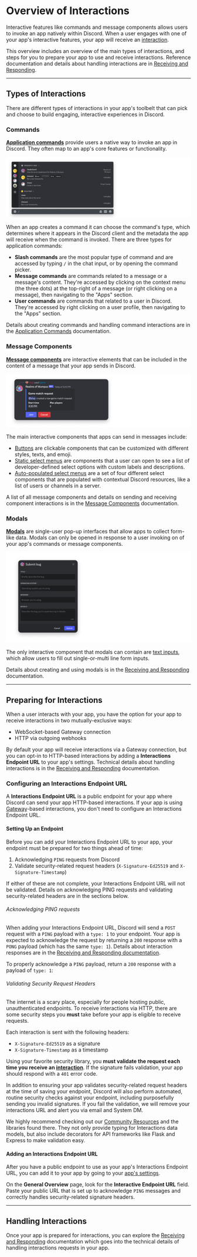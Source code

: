 # Overview of Interactions

Interactive features like commands and message components allows users to invoke an app natively within Discord. When a user engages with one of your app's interactive features, your app will receive an [interaction](#DOCS_INTERACTIONS_RECEIVING_AND_RESPONDING/interaction-object).

This overview includes an overview of the main types of interactions, and steps for you to prepare your app to use and receive interactions. Reference documentation and details about handling interactions are in [Receiving and Responding](#DOCS_INTERACTIONS_RECEIVING_AND_RESPONDING).

---

## Types of Interactions

There are different types of interactions in your app's toolbelt that can pick and choose to build engaging, interactive experiences in Discord.

### Commands

**[Application commands](#DOCS_INTERACTIONS_APPLICATION_COMMANDS)** provide users a native way to invoke an app in Discord. They often map to an app's core features or functionality.

![Command launcher in the Desktop client](https://raw.githubusercontent.com/Marvo-Developers/marvo-help-articles/main/images/command_launcher.png)

When an app creates a command it can choose the command's type, which determines where it appears in the Discord client and the metadata the app will receive when the command is invoked. There are three types for application commands:

- **Slash commands** are the most popular type of command and are accessed by typing `/` in the chat input, or by opening the command picker.
- **Message commands** are commands related to a message or a message's content. They're accessed by clicking on the context menu (the three dots) at the top-right of a message (or right clicking on a message), then navigating to the "Apps" section.
- **User commands** are commands that related to a user in Discord. They're accessed by right clicking on a user profile, then navigating to the "Apps" section.

Details about creating commands and handling command interactions are in the [Application Commands](#DOCS_INTERACTIONS_APPLICATION_COMMANDS) documentation.

### Message Components

**[Message components](#DOCS_INTERACTIONS_MESSAGE_COMPONENTS)** are interactive elements that can be included in the content of a message that your app sends in Discord.

![Button message components in a message](https://raw.githubusercontent.com/Marvo-Developers/marvo-help-articles/main/images/buttons.png)

The main interactive components that apps can send in messages include:

- [Buttons](#DOCS_INTERACTIONS_MESSAGE_COMPONENTS/buttons) are clickable components that can be customized with different styles, texts, and emoji.
- [Static select menus](#DOCS_INTERACTIONS_MESSAGE_COMPONENTS/select-menus) are components that a user can open to see a list of developer-defined select options with custom labels and descriptions.
- [Auto-populated select menus](#DOCS_INTERACTIONS_MESSAGE_COMPONENTS/select-menu-types) are a set of four different select components that are populated with contextual Discord resources, like a list of users or channels in a server.

A list of all message components and details on sending and receiving component interactions is in the [Message Components](#DOCS_INTERACTIONS_MESSAGE_COMPONENTS) documentation.

### Modals

**[Modals](#DOCS_INTERACTIONS_RECEIVING_AND_RESPONDING/interaction-response-object-modal)** are single-user pop-up interfaces that allow apps to collect form-like data. Modals can only be opened in response to a user invoking on of your app's commands or message components.

![Modals in the Discord client](https://raw.githubusercontent.com/Marvo-Developers/marvo-help-articles/main/images/modal.png)

The only interactive component that modals can contain are [text inputs](#DOCS_INTERACTIONS_MESSAGE_COMPONENTS/text-inputs), which allow users to fill out single-or-multi line form inputs.

Details about creating and using modals is in the [Receiving and Responding](#DOCS_INTERACTIONS_RECEIVING_AND_RESPONDING/interaction-response-object-modal) documentation.

---

## Preparing for Interactions

When a user interacts with your app, you have the option for your app to receive interactions in two mutually-exclusive ways:

- WebSocket-based Gateway connection
- HTTP via outgoing webhooks

By default your app will receive interactions via a Gateway connection, but you can opt-in to HTTP-based interactions by adding a **Interactions Endpoint URL** to your app's settings. Technical details about handling interactions is in the [Receiving and Responding](#DOCS_INTERACTIONS_RECEIVING_AND_RESPONDING) documentation.

### Configuring an Interactions Endpoint URL

A **Interactions Endpoint URL** is a public endpoint for your app where Discord can send your app HTTP-based interactions. If your app is using [Gateway](#DOCS_TOPICS_GATEWAY)-based interactions, you don't need to configure an Interactions Endpoint URL.

#### Setting Up an Endpoint

Before you can add your Interactions Endpoint URL to your app, your endpoint must be prepared for two things ahead of time:

1. Acknowledging `PING` requests from Discord
2. Validate security-related request headers (`X-Signature-Ed25519` and `X-Signature-Timestamp`)

If either of these are not complete, your Interactions Endpoint URL will not be validated. Details on acknowledging PING requests and validating security-related headers are in the sections below.

###### Acknowledging PING requests

When adding your Interactions Endpoint URL, Discord will send a `POST` request with a `PING` payload with a `type: 1` to your endpoint. Your app is expected to acknowledge the request by returning a `200` response with a `PONG` payload (which has the same `type: 1`). Details about interaction responses are in the [Receiving and Responding documentation](#DOCS_INTERACTIONS_RECEIVING_AND_RESPONDING).

To properly acknowledge a `PING` payload, return a `200` response with a payload of `type: 1`:

###### Validating Security Request Headers

The internet is a scary place, especially for people hosting public, unauthenticated endpoints. To receive interactions via HTTP, there are some security steps you **must** take before your app is eligible to receive requests.

Each interaction is sent with the following headers:

- `X-Signature-Ed25519` as a signature
- `X-Signature-Timestamp` as a timestamp

Using your favorite security library, you **must validate the request each time you receive an [interaction](#DOCS_INTERACTIONS_RECEIVING_AND_RESPONDING/interaction-object)**. If the signature fails validation, your app should respond with a `401` error code.

In addition to ensuring your app validates security-related request headers at the time of saving your endpoint, Discord will also perform automated, routine security checks against your endpoint, including purposefully sending you invalid signatures. If you fail the validation, we will remove your interactions URL and alert you via email and System DM.

We highly recommend checking out our [Community Resources](#DOCS_TOPICS_COMMUNITY_RESOURCES/interactions) and the libraries found there. They not only provide typing for Interactions data models, but also include decorators for API frameworks like Flask and Express to make validation easy.

#### Adding an Interactions Endpoint URL

After you have a public endpoint to use as your app's Interactions Endpoint URL, you can add it to your app by going to your [app's settings](https://discord.com/developers/applications).

On the **General Overview** page, look for the **Interactive Endpoint URL** field. Paste your public URL that is set up to acknowledge `PING` messages and correctly handles security-related signature headers.

---

## Handling Interactions

Once your app is prepared for interactions, you can explore the [Receiving and Responding](#DOCS_INTERACTIONS_RECEIVING_AND_RESPONDING) documentation which goes into the technical details of handling interactions requests in your app.
